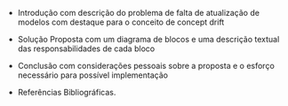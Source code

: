 - Introdução com descrição do problema de falta de atualização de modelos com destaque para o conceito de concept drift

- Solução Proposta com um diagrama de blocos e uma descrição textual das responsabilidades de cada bloco 

- Conclusão com considerações pessoais sobre a proposta e o esforço necessário para possível implementação

- Referências Bibliográficas.